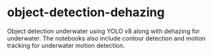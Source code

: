# object-detection-dehazing
Object detection underwater using YOLO v8 along with dehazing for underwater. The notebooks also include contour detection and motion tracking for underwater motion detection.
